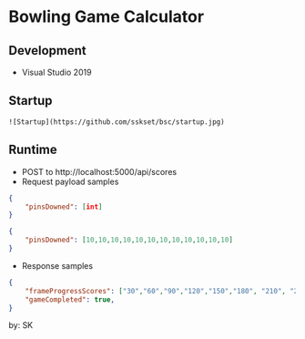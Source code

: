 # Bowling Game Calculator

## Development
   * Visual Studio 2019

## Startup
    ![Startup](https://github.com/sskset/bsc/startup.jpg)

## Runtime
* POST to http://localhost:5000/api/scores
* Request payload samples
```json
{
    "pinsDowned": [int]
}
```

```json
{
    "pinsDowned": [10,10,10,10,10,10,10,10,10,10,10,10]
}
```  

* Response samples  

```json
{
    "frameProgressScores": ["30","60","90","120","150","180", "210", "240", "270", "300"],
    "gameCompleted": true,
}

```

by: SK